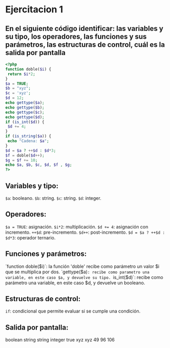 # Ejercitacion 1

## En el siguiente código identificar: las variables y su tipo, los operadores, las funciones y sus parámetros, las estructuras de control, cuál es la salida por pantalla

```php
<?php
function doble($i) {
 return $i*2;
}
$a = TRUE; 
$b = "xyz"; 
$c = 'xyz';
$d = 12; 
echo gettype($a);
echo gettype($b); 
echo gettype($c);
echo gettype($d); 
if (is_int($d)) {
 $d += 4;
}
if (is_string($a)) {
 echo "Cadena: $a";
}
$d = $a ? ++$d : $d*3; 
$f = doble($d++);
$g = $f += 10;
echo $a, $b, $c, $d, $f , $g;
?>
```

## Variables y tipo:
`$a`: booleano.
`$b`: string.
`$c`: string.
`$d`: integer.

## Operadores:
`$a = TRUE`: asignación.
`$i*2`: multiplicación.
`$d += 4`: asignación con incremento.
`++$d`: pre-incremento.
`$d++`: post-incremento.
`$d = $a ? ++$d : $d*3`: operador ternario.

## Funciones y parámetros:
´function doble($i)´: la función 'doble' recibe como parámetro un valor $i que se multiplica por dos.
`gettype($a)`: recibe como parametro una variable, en este caso $a, y devuelve su tipo.
`is_int($d)`: recibe como parámetro una variable, en este caso $d, y devuelve un booleano.

## Estructuras de control:
`if`: condicional que permite evaluar si se cumple una condición.

## Salida por pantalla:
boolean string string integer true xyz xyz 49 96 106